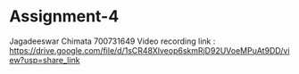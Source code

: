 # Assignment-4

Jagadeeswar Chimata
700731649
Video recording link : https://drive.google.com/file/d/1sCR48Xlveop6skmRjD92UVoeMPuAt9DD/view?usp=share_link
